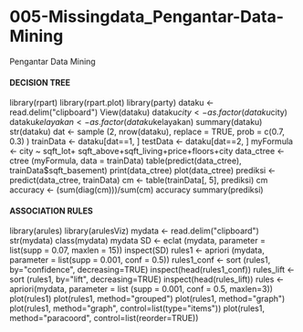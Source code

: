 # 005-Missingdata_Pengantar-Data-Mining
Pengantar Data Mining
#### DECISION TREE ####
library(rpart)
library(rpart.plot)
library(party)
dataku <- read.delim("clipboard")
View(dataku)
dataku$city <- as.factor(dataku$city)
dataku$kelayakan <- as.factor(dataku$kelayakan)
summary(dataku)
str(dataku)
dat <- sample (2, nrow(dataku), replace = TRUE, prob = c(0.7, 0.3) )
trainData <- dataku[dat==1, ]
testData <- dataku[dat==2, ]
myFormula <- city ~ sqft_lot+ sqft_above+sqft_living+price+floors+city
data_ctree <- ctree (myFormula, data = trainData)
table(predict(data_ctree), trainData$sqft_basement)
print(data_ctree)
plot(data_ctree)
prediksi <- predict(data_ctree, trainData)
cm <- table(trainData[, 5], prediksi)
cm
accuracy <- (sum(diag(cm)))/sum(cm)
accuracy
summary(prediksi)



#### ASSOCIATION RULES ####
library(arules)
library(arulesViz)
mydata <- read.delim("clipboard")
str(mydata)
class(mydata)
mydata
SD <- eclat (mydata, parameter = list(supp = 0.07, maxlen = 15)) 
inspect(SD)
rules1 <- apriori (mydata, parameter = list(supp = 0.001, conf = 0.5))
rules1_conf <- sort (rules1, by="confidence", decreasing=TRUE)
inspect(head(rules1_conf))
rules_lift <- sort (rules1, by="lift", decreasing=TRUE)
inspect(head(rules_lift))
rules <- apriori(mydata, parameter = list (supp = 0.001, conf = 0.5, maxlen=3))
plot(rules1)
plot(rules1, method="grouped")
plot(rules1, method="graph")
plot(rules1, method="graph", control=list(type="items"))
plot(rules1, method="paracoord", control=list(reorder=TRUE))
